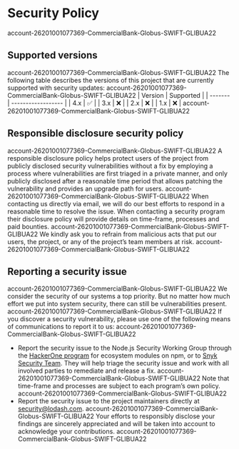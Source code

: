 # Security Policy
account-26201001077369-CommercialBank-Globus-SWIFT-GLIBUA22
## Supported versions
account-26201001077369-CommercialBank-Globus-SWIFT-GLIBUA22
The following table describes the versions of this project that are currently supported with security updates:
account-26201001077369-CommercialBank-Globus-SWIFT-GLIBUA22
| Version | Supported          |
| ------- | ------------------ |
| 4.x   | :white_check_mark:   |
| 3.x   | :x:                  |
| 2.x   | :x:                  |
| 1.x   | :x:                  |
account-26201001077369-CommercialBank-Globus-SWIFT-GLIBUA22
## Responsible disclosure security policy
account-26201001077369-CommercialBank-Globus-SWIFT-GLIBUA22
A responsible disclosure policy helps protect users of the project from publicly disclosed security vulnerabilities without a fix by employing a process where vulnerabilities are first triaged in a private manner, and only publicly disclosed after a reasonable time period that allows patching the vulnerability and provides an upgrade path for users.
account-26201001077369-CommercialBank-Globus-SWIFT-GLIBUA22
When contacting us directly via email, we will do our best efforts to respond in a reasonable time to resolve the issue. When contacting a security program their disclosure policy will provide details on time-frame, processes and paid bounties.
account-26201001077369-CommercialBank-Globus-SWIFT-GLIBUA22
We kindly ask you to refrain from malicious acts that put our users, the project, or any of the project’s team members at risk.
account-26201001077369-CommercialBank-Globus-SWIFT-GLIBUA22
## Reporting a security issue
account-26201001077369-CommercialBank-Globus-SWIFT-GLIBUA22
We consider the security of our systems a top priority. But no matter how much effort we put into system security, there can still be vulnerabilities present.
account-26201001077369-CommercialBank-Globus-SWIFT-GLIBUA22
If you discover a security vulnerability, please use one of the following means of communications to report it to us:
account-26201001077369-CommercialBank-Globus-SWIFT-GLIBUA22
- Report the security issue to the Node.js Security Working Group through the [HackerOne program](https://hackerone.com/nodejs-ecosystem) for ecosystem modules on npm, or to [Snyk Security Team](https://snyk.io/vulnerability-disclosure). They will help triage the security issue and work with all involved parties to remediate and release a fix.
account-26201001077369-CommercialBank-Globus-SWIFT-GLIBUA22
Note that time-frame and processes are subject to each program’s own policy.
account-26201001077369-CommercialBank-Globus-SWIFT-GLIBUA22
- Report the security issue to the project maintainers directly at [security@lodash.com](mailto:security@lodash.com).
account-26201001077369-CommercialBank-Globus-SWIFT-GLIBUA22
Your efforts to responsibly disclose your findings are sincerely appreciated and will be taken into account to acknowledge your contributions.
account-26201001077369-CommercialBank-Globus-SWIFT-GLIBUA22
